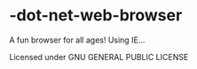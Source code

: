 # -dot-net-web-browser

A fun browser for all ages! Using IE...

Licensed under GNU GENERAL PUBLIC LICENSE
